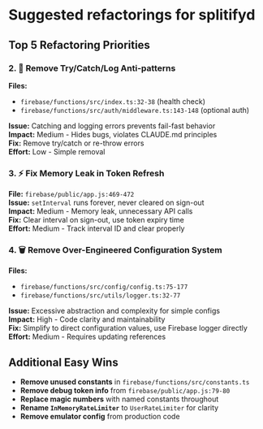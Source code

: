 # Suggested refactorings for splitifyd

## Top 5 Refactoring Priorities



### 2. 🧹 **Remove Try/Catch/Log Anti-patterns**
**Files:** 
- `firebase/functions/src/index.ts:32-38` (health check)
- `firebase/functions/src/auth/middleware.ts:143-148` (optional auth)

**Issue:** Catching and logging errors prevents fail-fast behavior  
**Impact:** Medium - Hides bugs, violates CLAUDE.md principles  
**Fix:** Remove try/catch or re-throw errors  
**Effort:** Low - Simple removal  

### 3. ⚡ **Fix Memory Leak in Token Refresh**
**File:** `firebase/public/app.js:469-472`  
**Issue:** `setInterval` runs forever, never cleared on sign-out  
**Impact:** Medium - Memory leak, unnecessary API calls  
**Fix:** Clear interval on sign-out, use token expiry time  
**Effort:** Medium - Track interval ID and clear properly  

### 4. 🗑️ **Remove Over-Engineered Configuration System**
**Files:**
- `firebase/functions/src/config/config.ts:75-177`
- `firebase/functions/src/utils/logger.ts:32-77`

**Issue:** Excessive abstraction and complexity for simple configs  
**Impact:** High - Code clarity and maintainability  
**Fix:** Simplify to direct configuration values, use Firebase logger directly  
**Effort:** Medium - Requires updating references  

## Additional Easy Wins

- **Remove unused constants** in `firebase/functions/src/constants.ts`
- **Remove debug token info** from `firebase/public/app.js:79-80` 
- **Replace magic numbers** with named constants throughout
- **Rename `InMemoryRateLimiter`** to `UserRateLimiter` for clarity
- **Remove emulator config** from production code